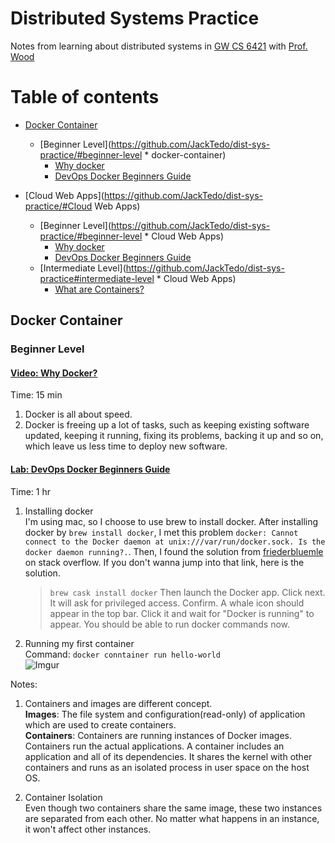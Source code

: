# Distributed Systems Practice
Notes from learning about distributed systems in [GW CS 6421](https://gwdistsys18.github.io/) with [Prof. Wood](https://faculty.cs.gwu.edu/timwood/)

# Table of contents
- [Docker Container](https://github.com/JackTedo/dist-sys-practice/#docker-container)  
	- [Beginner Level](https://github.com/JackTedo/dist-sys-practice/#beginner-level * docker-container)
		- [Why docker](https://github.com/JackTedo/dist-sys-practice/#video-why-docker)  
		- [DevOps Docker Beginners Guide](https://github.com/JackTedo/dist-sys-practice/#lab-devops-docker-beginners-guide)  

- [Cloud Web Apps](https://github.com/JackTedo/dist-sys-practice/#Cloud Web Apps)  
	- [Beginner Level](https://github.com/JackTedo/dist-sys-practice/#beginner-level * Cloud Web Apps)
		- [Why docker](https://github.com/JackTedo/dist-sys-practice/#video-why-docker)  
		- [DevOps Docker Beginners Guide](https://github.com/JackTedo/dist-sys-practice/#lab-devops-docker-beginners-guide)  
	- [Intermediate Level](https://github.com/JackTedo/dist-sys-practice#intermediate-level * Cloud Web Apps)  
		- [What are Containers?](https://github.com/JackTedo/dist-sys-practice#video-what-are-containers)  



## Docker Container
### Beginner Level
#### [Video: Why Docker?](https://www.youtube.com/watch?v=RYDHUTHLf8U&t=0s&list=PLBmVKD7o3L8tQzt8QPCINK9wXmKecTHlM&index=23)  
Time: 15 min   

1. Docker is all about speed.  
2. Docker is freeing up a lot of tasks, such as keeping existing software updated, keeping it running, fixing its problems, backing it up and so on, which leave us less time to deploy new software.  

#### [Lab: DevOps Docker Beginners Guide](https://training.play-with-docker.com/ops-s1-hello/)  
Time: 1 hr  

1. Installing docker  
	I'm using mac, so I choose to use brew to install docker. After installing docker by `brew install docker`, I met this problem `docker: Cannot connect to the Docker daemon at unix:///var/run/docker.sock. Is the docker daemon running?.`. Then, I found the solution from [friederbluemle](https://stackoverflow.com/questions/44084846/cannot-connect-to-the-docker-daemon-on-macos) on stack overflow. If you don't wanna jump into that link, here is the solution.   
	
	> `brew cask install docker` Then launch the Docker app. Click next. It will ask for privileged access. Confirm. A whale icon should appear in the top bar. Click it and wait for "Docker is running" to appear. You should be able to run docker commands now.  
  
2. Running my first container  
	Command: `docker conntainer run hello-world`  
	![Imgur](https://i.imgur.com/NiR3Wan.png)  
  
  
Notes:  

1. Containers and images are different concept.  
	__Images__: The file system and configuration(read-only) of application which are used to create containers.   
	__Containers__: Containers are running instances of Docker images. Containers run the actual applications. A container includes an application and all of its dependencies. It shares the kernel with other containers and runs as an isolated process in user space on the host OS.  
  
2. Container Isolation  
	Even though two containers share the same image, these two instances are separated from each other. No matter what happens in an instance, it won't affect other instances. 



